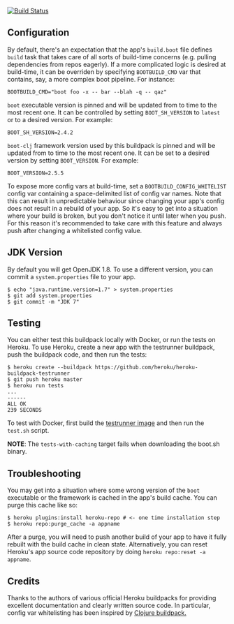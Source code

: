 [![Build Status](https://travis-ci.org/upworthy/heroku-buildpack-boot.png)](https://travis-ci.org/upworthy/heroku-buildpack-boot)

## Configuration

By default, there's an expectation that the app's `build.boot`
file defines `build` task that takes care of all sorts of build-time
concerns (e.g. pulling dependencies from repos eagerly). If a more
complicated logic is desired at build-time, it can be overriden by
specifying `BOOTBUILD_CMD` var that contains, say, a more complex boot
pipeline. For instance:

    BOOTBUILD_CMD="boot foo -x -- bar --blah -q -- qaz"

`boot` executable version is pinned and will be updated from to time
to the most recent one. It can be controlled by setting `BOOT_SH_VERSION`
to `latest` or to a desired version. For example:

    BOOT_SH_VERSION=2.4.2

`boot-clj` framework version used by this buildpack is pinned and
will be updated from to time to the most recent one. It can be set
to a desired version by setting `BOOT_VERSION`. For example:

    BOOT_VERSION=2.5.5

To expose more config vars at build-time, set a
`BOOTBUILD_CONFIG_WHITELIST` config var containing a space-delimited
list of config var names. Note that this can result in unpredictable
behaviour since changing your app's config does not result in a
rebuild of your app. So it's easy to get into a situation where your
build is broken, but you don't notice it until later when you
push. For this reason it's recommended to take care with this feature
and always push after changing a whitelisted config value.

## JDK Version

By default you will get OpenJDK 1.8. To use a different version, you
can commit a `system.properties` file to your app.

```sh-session
$ echo "java.runtime.version=1.7" > system.properties
$ git add system.properties
$ git commit -m "JDK 7"
```

## Testing

You can either test this buildpack locally with Docker, or run the tests on
Heroku. To use Heroku, create a new app with the testrunner buildpack, push the
buildpack code, and then run the tests:

```
$ heroku create --buildpack https://github.com/heroku/heroku-buildpack-testrunner
$ git push heroku master
$ heroku run tests
...
------
ALL OK
239 SECONDS
```

To test with Docker, first build the [testrunner image](https://github.com/heroku/heroku-buildpack-testrunner)
and then run the `test.sh` script.

**NOTE**: The `tests-with-caching` target fails when downloading the boot.sh binary.

## Troubleshooting

You may get into a situation where some wrong version of the `boot` executable or
the framework is cached in the app's build cache. You can purge this cache like so:

    $ heroku plugins:install heroku-repo # <- one time installation step
    $ heroku repo:purge_cache -a appname

After a purge, you will need to push another build of your app to have it fully
rebuilt with the build cache in clean state. Alternatively, you can reset Heroku's
app source code repository by doing `heroku repo:reset -a appname`.

## Credits

Thanks to the authors of various official Heroku buildpacks for
providing excellent documentation and clearly written source code. In
particular, config var whitelisting has been inspired by
[Clojure buildpack.][1]

[1]: https://github.com/heroku/heroku-buildpack-clojure#configuration
